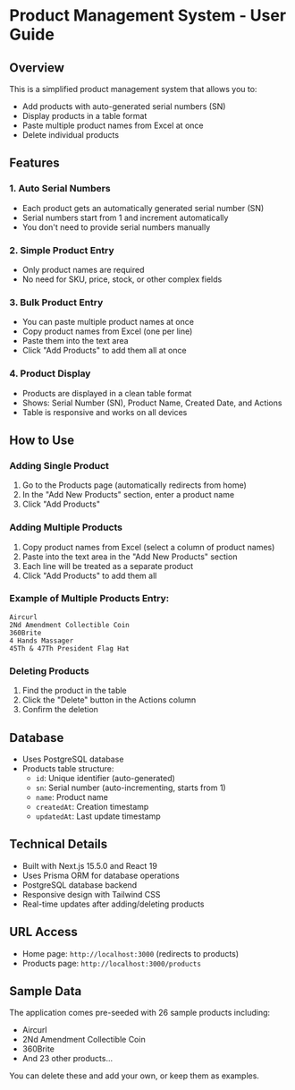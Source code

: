# Product Management System - User Guide

## Overview

This is a simplified product management system that allows you to:

- Add products with auto-generated serial numbers (SN)
- Display products in a table format
- Paste multiple product names from Excel at once
- Delete individual products

## Features

### 1. Auto Serial Numbers

- Each product gets an automatically generated serial number (SN)
- Serial numbers start from 1 and increment automatically
- You don't need to provide serial numbers manually

### 2. Simple Product Entry

- Only product names are required
- No need for SKU, price, stock, or other complex fields

### 3. Bulk Product Entry

- You can paste multiple product names at once
- Copy product names from Excel (one per line)
- Paste them into the text area
- Click "Add Products" to add them all at once

### 4. Product Display

- Products are displayed in a clean table format
- Shows: Serial Number (SN), Product Name, Created Date, and Actions
- Table is responsive and works on all devices

## How to Use

### Adding Single Product

1. Go to the Products page (automatically redirects from home)
2. In the "Add New Products" section, enter a product name
3. Click "Add Products"

### Adding Multiple Products

1. Copy product names from Excel (select a column of product names)
2. Paste into the text area in the "Add New Products" section
3. Each line will be treated as a separate product
4. Click "Add Products" to add them all

### Example of Multiple Products Entry:

```
Aircurl
2Nd Amendment Collectible Coin
360Brite
4 Hands Massager
45Th & 47Th President Flag Hat
```

### Deleting Products

1. Find the product in the table
2. Click the "Delete" button in the Actions column
3. Confirm the deletion

## Database

- Uses PostgreSQL database
- Products table structure:
  - `id`: Unique identifier (auto-generated)
  - `sn`: Serial number (auto-incrementing, starts from 1)
  - `name`: Product name
  - `createdAt`: Creation timestamp
  - `updatedAt`: Last update timestamp

## Technical Details

- Built with Next.js 15.5.0 and React 19
- Uses Prisma ORM for database operations
- PostgreSQL database backend
- Responsive design with Tailwind CSS
- Real-time updates after adding/deleting products

## URL Access

- Home page: `http://localhost:3000` (redirects to products)
- Products page: `http://localhost:3000/products`

## Sample Data

The application comes pre-seeded with 26 sample products including:

- Aircurl
- 2Nd Amendment Collectible Coin
- 360Brite
- And 23 other products...

You can delete these and add your own, or keep them as examples.
